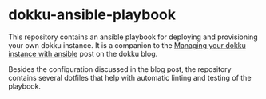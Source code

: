 # dokku-ansible-playbook

This repository contains an ansible playbook for deploying and provisioning your own dokku instance.
It is a companion to the [Managing your dokku instance with ansible]() post on the dokku blog.


Besides the configuration discussed in the blog post, the repository contains several dotfiles that help with automatic linting and testing of the playbook.